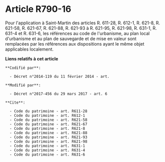 # Article R790-16

Pour l'application à Saint-Martin des articles R. 611-28, 
R. 612-1, R. 621-8, R. 621-58, R. 621-67, R. 621-88, R. 621-93 à R. 621-95, R. 621-98, R. 631-1, R. 631-4 et R. 631-6, les
références au code de l'urbanisme, au plan local d'urbanisme et au plan de sauvegarde et de mise en valeur sont remplacées
par les références aux dispositions ayant le même objet applicables localement.

**Liens relatifs à cet article**

	**Codifié par**:

	  - Décret n°2014-119 du 11 février 2014 - art.

	**Modifié par**:

	  - Décret n°2017-456 du 29 mars 2017 - art. 6

	**Cite**:

	  - Code du patrimoine - art. R611-28
	  - Code du patrimoine - art. R612-1
	  - Code du patrimoine - art. R621-58
	  - Code du patrimoine - art. R621-67
	  - Code du patrimoine - art. R621-8
	  - Code du patrimoine - art. R621-88
	  - Code du patrimoine - art. R621-93
	  - Code du patrimoine - art. R621-98
	  - Code du patrimoine - art. R631-1
	  - Code du patrimoine - art. R631-4
	  - Code du patrimoine - art. R631-6
